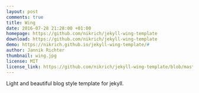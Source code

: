 ```yaml
---
layout: post
comments: true
title: Wing
date: 2016-07-28 21:28:00 +01:00
homepage: https://github.com/nikrich/jekyll-wing-template
download: https://github.com/nikrich/jekyll-wing-template
demo: https://nikrich.github.io/jekyll-wing-template/#
author: Jannik Richter
thumbnail: wing.jpg
license: MIT
license_link: https://github.com/nikrich/jekyll-wing-template/blob/master/LICENSE
---
```


Light and beautiful blog style template for jekyll.
